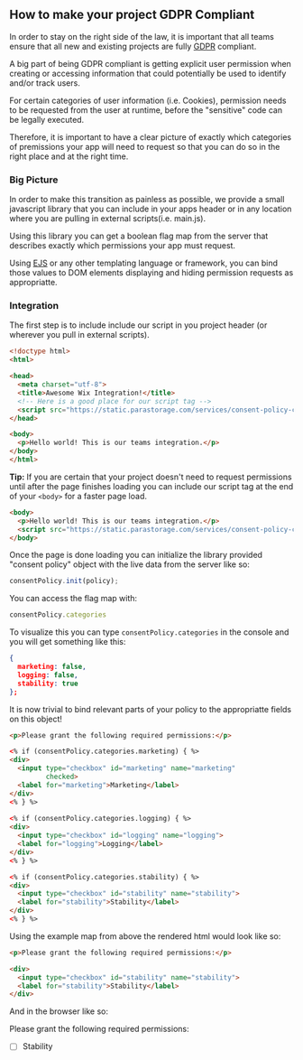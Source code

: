 ## How to make your project GDPR Compliant

In order to stay on the right side of the law, it is important that all teams ensure that all new and existing projects are fully [GDPR](https://en.wikipedia.org/wiki/General_Data_Protection_Regulation) compliant.

A big part of being GDPR compliant is getting explicit user permission when creating or accessing information that could potentially be used to identify and/or track users.

For certain categories of user information (i.e. Cookies), permission needs to be requested from the user at runtime, before the "sensitive" code can be legally executed.

Therefore, it is important to have a clear picture of exactly which categories of premissions your app will need to request so that you can do so in the right place and at the right time.

### Big Picture

In order to make this transition as painless as possible, we provide a small javascript library that you can include in your apps header or in any location where you are pulling in external scripts(i.e. main.js).

Using this library you can get a boolean flag map from the server that describes exactly which permissions your app must request. 

Using [EJS](https://ejs.co) or any other templating language or framework, you can bind those values to DOM elements displaying and hiding permission requests as appropriatte.

### Integration

The first step is to include include our script in you project header (or wherever you pull in external scripts).

```html
<!doctype html>
<html>

<head>
  <meta charset="utf-8">
  <title>Awesome Wix Integration!</title>
  <!-- Here is a good place for our script tag -->
  <script src="https://static.parastorage.com/services/consent-policy-client/1.0.0/app.bundle.js"/></script>
</head>

<body>  
  <p>Hello world! This is our teams integration.</p>
</body>
</html>
```

**Tip:** If you are certain that your project doesn't need to request permissions until after the page finishes loading you can include our script tag at the end of your `<body>` for a faster page load.
  
```html
<body>  
  <p>Hello world! This is our teams integration.</p>
  <script src="https://static.parastorage.com/services/consent-policy-client/1.0.0/app.bundle.js"/></script>
</body>
```

Once the page is done loading you can initialize the library provided "consent policy" object with the live data from the server like so: 
```javascript
consentPolicy.init(policy);
```

You can access the flag map with:
```javascript
consentPolicy.categories
```

To visualize this you can type `consentPolicy.categories` in the console and you will get something like this:
```json
{
  marketing: false, 
  logging: false, 
  stability: true
};
```

It is now trivial to bind relevant parts of your policy to the appropriatte fields on this object!

```html
<p>Please grant the following required permissions:</p>

<% if (consentPolicy.categories.marketing) { %>
<div>
  <input type="checkbox" id="marketing" name="marketing"
         checked>
  <label for="marketing">Marketing</label>
</div>
<% } %>
  
<% if (consentPolicy.categories.logging) { %>
<div>
  <input type="checkbox" id="logging" name="logging">
  <label for="logging">Logging</label>
</div>
<% } %>

<% if (consentPolicy.categories.stability) { %>
<div>
  <input type="checkbox" id="stability" name="stability">
  <label for="stability">Stability</label>
</div>
<% } %>
```

Using the example map from above the rendered html would look like so:
```html
<p>Please grant the following required permissions:</p>

<div>
  <input type="checkbox" id="stability" name="stability">
  <label for="stability">Stability</label>
</div>
```
And in the browser like so:

Please grant the following required permissions:

- [ ] Stability

